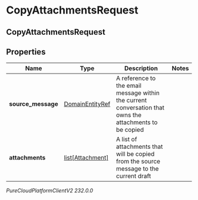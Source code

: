 # CopyAttachmentsRequest

## CopyAttachmentsRequest

## Properties

|Name | Type | Description | Notes|
|------------ | ------------- | ------------- | -------------|
| **source_message** | [DomainEntityRef](DomainEntityRef) | A reference to the email message within the current conversation that owns the attachments to be copied | |
| **attachments** | [list[Attachment]](Attachment) | A list of attachments that will be copied from the source message to the current draft | |



_PureCloudPlatformClientV2 232.0.0_
